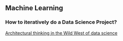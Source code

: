 ## Machine Learning
 
 ### How to iteratively do a Data Science Project?
  [ Architectural thinking in the Wild West of data science ]( https://developer.ibm.com/articles/architectural-thinking-in-the-wild-west-of-data-science/ )
